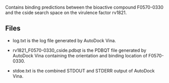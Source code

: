 Contains binding predictions between the bioactive compound F0570-0330 and the cside search space on the virulence factor rv1821.

## Files

- log.txt is the log file generated by AutoDock Vina.

- rv1821_F0570-0330_cside.pdbqt is the PDBQT file generated by AutoDock Vina containing the orientation and binding location of F0570-0330.

- stdoe.txt is the combined STDOUT and STDERR output of AutoDock Vina.

